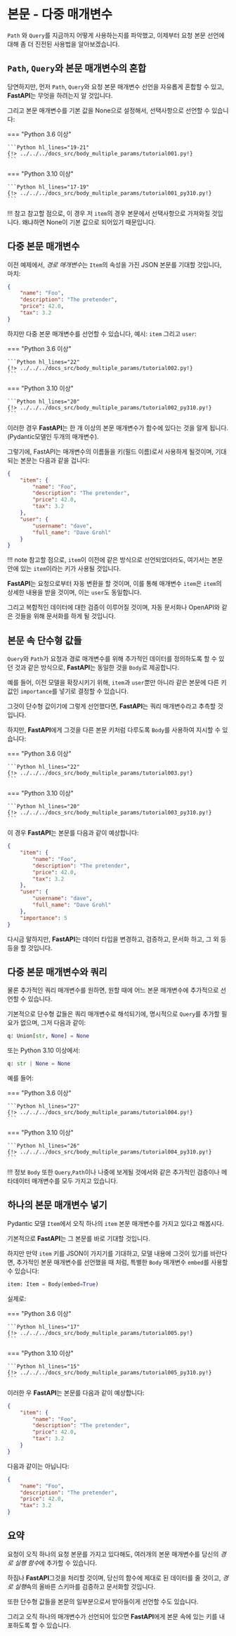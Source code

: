 # 본문 - 다중 매개변수

`Path` 와 `Query`를 지금까지 어떻게 사용하는지를 파악했고, 이제부터 요청 본문 선언에 대해 좀 더 진전된 사용법을 알아보겠습니다.

## `Path`, `Query`와 본문 매개변수의 혼합

당연하지만, 먼저 `Path`, `Query`와 요청 본문 매개변수 선언을 자유롭게 혼합할 수 있고, **FastAPI**는 무엇을 하려는지 알 것입니다.

그리고 본문 매개변수를 기본 값을 None으로 설정해서, 선택사항으로 선언할 수 있습니다:

=== "Python 3.6 이상"

    ```Python hl_lines="19-21"
    {!> ../../../docs_src/body_multiple_params/tutorial001.py!}
    ```

=== "Python 3.10 이상"

    ```Python hl_lines="17-19"
    {!> ../../../docs_src/body_multiple_params/tutorial001_py310.py!}
    ```

!!! 참고
    참고할 점으로, 이 경우 저 `item`의 경우 본문에서 선택사항으로 가져와질 것입니다. 왜냐하면 None이 기본 값으로 되어있기 때문입니다.

## 다중 본문 매개변수

이전 예제에서, *경로 매개변수*는 `Item`의 속성을 가진 JSON 본문를 기대할 것입니다, 마치:

```JSON
{
    "name": "Foo",
    "description": "The pretender",
    "price": 42.0,
    "tax": 3.2
}
```

하지만 다중 본문 매개변수를 선언할 수 있습니다, 예시: `item` 그리고 `user`:

=== "Python 3.6 이상"

    ```Python hl_lines="22"
    {!> ../../../docs_src/body_multiple_params/tutorial002.py!}
    ```

=== "Python 3.10 이상"

    ```Python hl_lines="20"
    {!> ../../../docs_src/body_multiple_params/tutorial002_py310.py!}
    ```

이러한 경우 **FastAPI**는 한 개 이상의 본문 매개변수가 함수에 있다는 것을 알게 됩니다. (Pydantic모델인 두개의 매개변수).

그렇기에, FastAPI는 매개변수의 이름들을 키(필드 이름)로서 사용하게 될것이며, 기대되는 본문는 다음과 같을 겁니다:

```JSON
{
    "item": {
        "name": "Foo",
        "description": "The pretender",
        "price": 42.0,
        "tax": 3.2
    },
    "user": {
        "username": "dave",
        "full_name": "Dave Grohl"
    }
}
```

!!! note
    참고할 점으로, `item`이 이전에 같은 방식으로 선언되었더라도, 여기서는 본문 안에 있는 `item`이라는 키가 사용될 것입니다.


**FastAPI**는 요청으로부터 자동 변환을 할 것이며, 이를 통해  매개변수 `item`은 `item`의 상세한 내용을 받을 것이며, 이는  `user`도 동일합니다.

그리고 복합적인 데이터에 대한 검증이 이루어질 것이며, 자동 문서화나 OpenAPI와 같은 것들을 위해 문서화를 하게 될 것입니다.

## 본문 속 단수형 값들

`Query`와 `Path`가 요청과 경로 매개변수를 위해 추가적인 데이터를 정의하도록 할 수 있던 것과 같은 방식으로, **FastAPI**는 동일한 것을 `Body`로 제공합니다.

예를 들어, 이전 모델을 확장시키기 위해, `item`과 `user`뿐만 아니라 같은 본문에 다른 키값인 `importance`를 넣기로 결정할 수 있습니다.

그것이 단수형 값이기에 그렇게 선언했다면, **FastAPI**는 쿼리 매개변수라고 추측할 것입니다.

하지만, **FastAPI**에게 그것을 다른 본문 키처럼 다루도록 `Body`를 사용하여 지시할 수 있습니다:

=== "Python 3.6 이상"

    ```Python hl_lines="22"
    {!> ../../../docs_src/body_multiple_params/tutorial003.py!}
    ```

=== "Python 3.10 이상"

    ```Python hl_lines="20"
    {!> ../../../docs_src/body_multiple_params/tutorial003_py310.py!}
    ```

이 경우 **FastAPI**는 본문를 다음과 같이 예상합니다:

```JSON
{
    "item": {
        "name": "Foo",
        "description": "The pretender",
        "price": 42.0,
        "tax": 3.2
    },
    "user": {
        "username": "dave",
        "full_name": "Dave Grohl"
    },
    "importance": 5
}
```

다시금 말하지만, **FastAPI**는 데이터 타입을 변경하고, 검증하고, 문서화 하고, 그 외 등등을 할 것입니다.

## 다중 본문 매개변수와 쿼리

물론 추가적인 쿼리 매개변수를 원하면, 원할 때에 어느 본문 매개변수에 추가적으로 선언할 수 있습니다.

기본적으로 단수형 값들은 쿼리 매개변수로 해석되기에, 명시적으로 `Query`를 추가할 필요가 없으며, 그저 다음과 같이:

```Python
q: Union[str, None] = None
```

또는 Python 3.10 이상에서:

```Python
q: str | None = None
```

예를 들어:

=== "Python 3.6 이상"

    ```Python hl_lines="27"
    {!> ../../../docs_src/body_multiple_params/tutorial004.py!}
    ```

=== "Python 3.10 이상"

    ```Python hl_lines="26"
    {!> ../../../docs_src/body_multiple_params/tutorial004_py310.py!}
    ```

!!! 정보
    `Body` 또한 `Query`,`Path`이나 나중에 보게될 것에서와 같은 추가적인 검증이나 메타데이터 매개변수를 모두 가지고 있습니다.

## 하나의 본문 매개변수 넣기

Pydantic 모델 `Item`에서 오직 하나의 `item` 본문 매개변수를 가지고 있다고 해봅시다.

기본적으로 **FastAPI**는 그 본문를 바로 기대할 것입니다.

하지만 만약 `item` 키를 JSON이 가지기를 기대하고, 모델 내용에 그것이 있기를 바란다면, 추가적인 본문 매개변수를 선언했을 때 처럼, 특별한 `Body` 매개변수 `embed`를 사용할 수 있습니다:

```Python
item: Item = Body(embed=True)
```

실제로:

=== "Python 3.6 이상"

    ```Python hl_lines="17"
    {!> ../../../docs_src/body_multiple_params/tutorial005.py!}
    ```

=== "Python 3.10 이상"

    ```Python hl_lines="15"
    {!> ../../../docs_src/body_multiple_params/tutorial005_py310.py!}
    ```

이러한 우 **FastAPI**는 본문를 다음과 같이 예상합니다:

```JSON hl_lines="2"
{
    "item": {
        "name": "Foo",
        "description": "The pretender",
        "price": 42.0,
        "tax": 3.2
    }
}
```

다음과 같이는 아닙니다:

```JSON
{
    "name": "Foo",
    "description": "The pretender",
    "price": 42.0,
    "tax": 3.2
}
```

## 요약

요청이 오직 하나의 요청 본문를 가지고 있다해도, 여러개의 본문 매개변수를 당신의 *경로 실행 함수*에 추가할 수 있습니다.

하짐나 **FastAPI**그것을 처리할 것이며, 당신의 함수에 제대로 된 데이터를 줄 것이고, *경로 실행*속의 올바른 스키마를 검증하고 문서화할 것입니다.

또한 단수형 값들을 본문의 일부분으로서 받아들이게 선언할 수도 있습니다.

그리고 오직 하나의 매개변수가 선언되어 있으면 **FastAPI**에게 본문 속에 있는 키를 내포하도록 할 수 있습니다.
